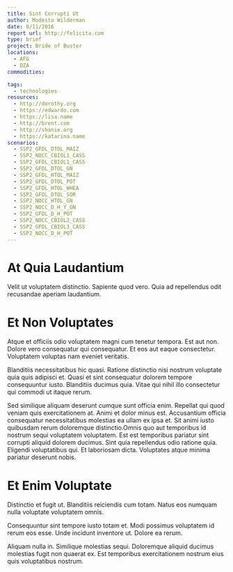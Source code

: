 ```yaml
---
title: Sint Corrupti Ut
author: Modesto Wilderman
date: 0/11/2016
report url: http://felicita.com
type: brief
project: Bride of Buster
locations:
  - AFG
  - DZA
commodities:

tags:
  - technologies
resources:
  - http://dorothy.org
  - https://edwardo.com
  - https://lisa.name
  - http://brent.com
  - http://shanie.org
  - https://katarina.name
scenarios:
  - SSP2_GFDL_DTOL_MAIZ
  - SSP2_NOCC_CBIOL1_CASS
  - SSP2_GFDL_CBIOL1_CASS
  - SSP2_GFDL_DTOL_GN
  - SSP2_GFDL_HTOL_MAIZ
  - SSP2_GFDL_DTOL_POT
  - SSP2_GFDL_HTOL_WHEA
  - SSP2_GFDL_DTOL_SOR
  - SSP2_NOCC_HTOL_GN
  - SSP2_NOCC_D_H_Y_GN
  - SSP2_GFDL_D_H_POT
  - SSP2_NOCC_CBIOL2_CASS
  - SSP2_GFDL_CBIOL3_CASS
  - SSP2_NOCC_D_H_POT
---
```

# At Quia Laudantium
Velit ut voluptatem distinctio. Sapiente quod vero. Quia ad repellendus odit recusandae aperiam laudantium.

# Et Non Voluptates
Atque et officiis odio voluptatem magni cum tenetur tempora. Est aut non. Dolore vero consequatur qui consequatur. Et eos aut eaque consectetur. Voluptatem voluptas nam eveniet veritatis.
 Blanditiis necessitatibus hic quasi. Ratione distinctio nisi nostrum voluptate quia quis adipisci et. Quasi et sint consequatur dolorem tempore consequuntur iusto. Blanditiis ducimus quia. Vitae qui nihil illo consectetur qui commodi ut itaque rerum.
 Sed similique aliquam deserunt cumque sunt officia enim. Repellat qui quod veniam quis exercitationem at. Animi et dolor minus est. Accusantium officia consequatur necessitatibus molestias ea ullam ex ipsa et. Sit animi iusto quibusdam rerum doloremque distinctio.Omnis quo aut temporibus id nostrum sequi voluptatem voluptatem. Est est temporibus pariatur sint corrupti aliquid dolorem ducimus. Sint quia repellendus odio ratione quia. Eligendi voluptatibus qui. Et laboriosam dicta. Voluptates atque minima pariatur deserunt nobis.

# Et Enim Voluptate
Distinctio et fugit ut. Blanditiis reiciendis cum totam. Natus eos numquam nulla voluptate voluptatem omnis.
 Consequuntur sint tempore iusto totam et. Modi possimus voluptatem id rerum eos esse. Unde incidunt inventore ut. Dolore ea rerum.
 Aliquam nulla in. Similique molestias sequi. Doloremque aliquid ducimus molestias fugit non quaerat ex. Est temporibus exercitationem nostrum eius quis voluptatibus nostrum.

